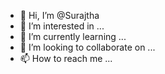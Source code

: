 - 👋 Hi, I’m @Surajtha
- 👀 I’m interested in ...
- 🌱 I’m currently learning ...
- 💞️ I’m looking to collaborate on ...
- 📫 How to reach me ...

<!---
Surajtha/Surajtha is a ✨ special ✨ repository because its `README.md` (this file) appears on your GitHub profile.
You can click the Preview link to take a look at your changes.
--->
